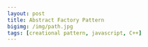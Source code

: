 ```yaml
---
layout: post
title: Abstract Factory Pattern
bigimg: /img/path.jpg
tags: [creational pattern, javascript, C++]
---
```


